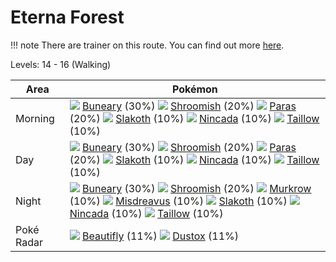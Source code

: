 # Eterna Forest

!!! note
    There are trainer on this route. You can find out more [here](/trainer_changes/eterna_forest/).

Levels: 14 - 16 (Walking)

Area       | Pokémon
---        | ---
Morning    | ![][427]  [Buneary] (30%) ![][285]  [Shroomish] (20%) ![][046]  [Paras] (20%)  ![][287]  [Slakoth] (10%) ![][290]  [Nincada] (10%) ![][276]  [Taillow] (10%)<br>
Day        | ![][427]  [Buneary] (30%) ![][285]  [Shroomish] (20%) ![][046]  [Paras] (20%)  ![][287]  [Slakoth] (10%) ![][290]  [Nincada] (10%) ![][276]  [Taillow] (10%)<br>
Night      | ![][427]  [Buneary] (30%) ![][285]  [Shroomish] (20%) ![][198]  [Murkrow] (10%)  ![][200]  [Misdreavus] (10%) ![][287]  [Slakoth] (10%) ![][290]  [Nincada] (10%)  ![][276]  [Taillow] (10%)
Poké Radar | ![][267]  [Beautifly] (11%) ![][269]  [Dustox] (11%)


[Paras]: /pokemon_changes/046/
[Murkrow]: /pokemon_changes/198/
[Misdreavus]: /pokemon_changes/200/
[Beautifly]: /pokemon_changes/267/
[Dustox]: /pokemon_changes/269/
[Taillow]: /pokemon_changes/276/
[Shroomish]: /pokemon_changes/285/
[Slakoth]: /pokemon_changes/287/
[Nincada]: /pokemon_changes/290/
[Buneary]: /pokemon_changes/427/
[046]: /img/pokemon/046.png
[198]: /img/pokemon/198.png
[200]: /img/pokemon/200.png
[267]: /img/pokemon/267.png
[269]: /img/pokemon/269.png
[276]: /img/pokemon/276.png
[285]: /img/pokemon/285.png
[287]: /img/pokemon/287.png
[290]: /img/pokemon/290.png
[427]: /img/pokemon/427.png

